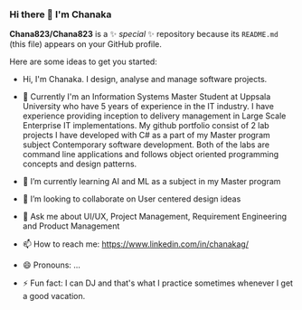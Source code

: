 ### Hi there 👋 I'm Chanaka


**Chana823/Chana823** is a ✨ _special_ ✨ repository because its `README.md` (this file) appears on your GitHub profile.

Here are some ideas to get you started:

- Hi, I'm Chanaka. I design, analyse and manage software projects.
- 🔭 Currently I'm an Information Systems Master Student at Uppsala University who have 5 years of experience in the IT industry. I have experience providing inception to delivery  management in Large Scale Enterprise IT implementations. My github portfolio consist of 2 lab projects I have developed with C# as a part of my Master program subject Contemporary software development. Both of the labs are command line applications and follows object oriented programming concepts and design patterns.

- 🌱 I’m currently learning AI and ML as a subject in my Master program
- 👯 I’m looking to collaborate on User centered design ideas
- 💬 Ask me about UI/UX, Project Management, Requirement Engineering and Product Management
- 📫 How to reach me: https://www.linkedin.com/in/chanakag/
- 😄 Pronouns: ...
- ⚡ Fun fact: I can DJ and that's what I practice sometimes whenever I get a good vacation.


